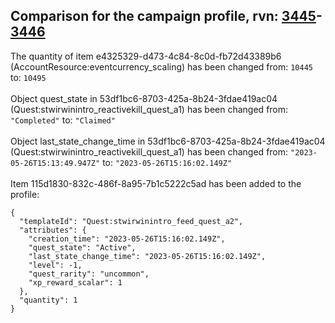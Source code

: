 ## Comparison for the campaign profile, rvn: [3445](https://github.com/PRO100KatYT/FortniteProfileRevisions/tree/main/profiles/campaign/3445%20campaign.json)-[3446](https://github.com/PRO100KatYT/FortniteProfileRevisions/tree/main/profiles/campaign/3446%20campaign.json)

The quantity of item e4325329-d473-4c84-8c0d-fb72d43389b6 (AccountResource:eventcurrency_scaling) has been changed from: `10445` to: `10495`
<br><br>
Object quest_state in 53df1bc6-8703-425a-8b24-3fdae419ac04 (Quest:stwirwinintro_reactivekill_quest_a1) has been changed from: `"Completed"` to: `"Claimed"`
<br><br>
Object last_state_change_time in 53df1bc6-8703-425a-8b24-3fdae419ac04 (Quest:stwirwinintro_reactivekill_quest_a1) has been changed from: `"2023-05-26T15:13:49.947Z"` to: `"2023-05-26T15:16:02.149Z"`
<br><br>
Item 115d1830-832c-486f-8a95-7b1c5222c5ad has been added to the profile:

```
{
  "templateId": "Quest:stwirwinintro_feed_quest_a2",
  "attributes": {
    "creation_time": "2023-05-26T15:16:02.149Z",
    "quest_state": "Active",
    "last_state_change_time": "2023-05-26T15:16:02.149Z",
    "level": -1,
    "quest_rarity": "uncommon",
    "xp_reward_scalar": 1
  },
  "quantity": 1
}
```

<br><br>
